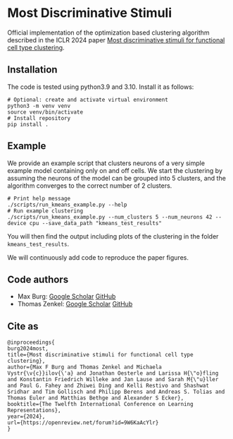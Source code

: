 # Most Discriminative Stimuli

Official implementation of the optimization based clustering algorithm described in the ICLR 2024 paper [Most discriminative stimuli for functional cell type clustering](https://openreview.net/forum?id=9W6KaAcYlr).

## Installation
The code is tested using python3.9 and 3.10. Install it as follows:
```commandline
# Optional: create and activate virtual environment
python3 -m venv venv
source venv/bin/activate
# Install repository
pip install .
```

## Example
We provide an example script that clusters neurons of a very simple example model 
containing only on and off cells. We start the clustering by assuming the neurons of the model
can be grouped into 5 clusters, and the algorithm converges to the correct number of 2 clusters.
```commandline
# Print help message
./scripts/run_kmeans_example.py --help
# Run example clustering
./scripts/run_kmeans_example.py --num_clusters 5 --num_neurons 42 --device cpu --save_data_path "kmeans_test_results"
```
You will then find the output including plots of the clustering in the folder `kmeans_test_results`.

We will continuously add code to reproduce the paper figures.

## Code authors
- Max Burg: [Google Scholar](https://scholar.google.com/citations?user=-T_5tc0AAAAJ&hl=de&oi=ao) [GitHub](https://github.com/MaxFBurg)
- Thomas Zenkel: [Google Scholar](https://scholar.google.com/citations?user=jn2QYvoAAAAJ&hl=de&oi=ao) [GitHub](https://github.com/thomasZen)

## Cite as
```
@inproceedings{
burg2024most,
title={Most discriminative stimuli for functional cell type clustering},
author={Max F Burg and Thomas Zenkel and Michaela Vystr{\v{c}}ilov{\'a} and Jonathan Oesterle and Larissa H{\"o}fling and Konstantin Friedrich Willeke and Jan Lause and Sarah M{\"u}ller and Paul G. Fahey and Zhiwei Ding and Kelli Restivo and Shashwat Sridhar and Tim Gollisch and Philipp Berens and Andreas S. Tolias and Thomas Euler and Matthias Bethge and Alexander S Ecker},
booktitle={The Twelfth International Conference on Learning Representations},
year={2024},
url={https://openreview.net/forum?id=9W6KaAcYlr}
}
```
